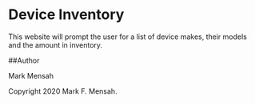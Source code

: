 # Device Inventory

This website will prompt the user for a list of device makes, their models and the amount in inventory.

##Author

Mark Mensah

Copyright 2020 Mark F. Mensah.
